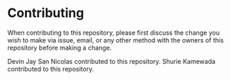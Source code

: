 # Contributing

When contributing to this repository, please first discuss the change you wish to make via issue,
email, or any other method with the owners of this repository before making a change.

Devin Jay San Nicolas contributed to this repository.
Shurie Kamewada contributed to this repository.


